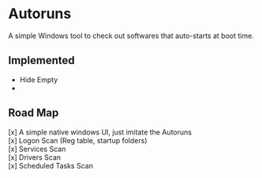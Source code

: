 # Autoruns

A simple Windows tool to check out softwares that auto-starts at boot time.

## Implemented

- Hide Empty
- 

## Road Map

[x] A simple native windows UI, just imitate the Autoruns  
[x] Logon Scan (Reg table, startup folders)  
[x] Services Scan  
[x] Drivers Scan  
[x] Scheduled Tasks Scan  